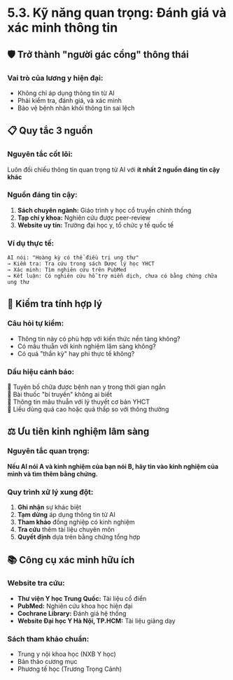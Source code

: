 # 5.3. Kỹ năng quan trọng: Đánh giá và xác minh thông tin

## 🛡️ **Trở thành "người gác cổng" thông thái**

### **Vai trò của lương y hiện đại:**

- Không chỉ áp dụng thông tin từ AI
- Phải kiểm tra, đánh giá, và xác minh
- Bảo vệ bệnh nhân khỏi thông tin sai lệch

## 📋 **Quy tắc 3 nguồn**

### **Nguyên tắc cốt lõi:**

Luôn đối chiếu thông tin quan trọng từ AI với **ít nhất 2 nguồn đáng tin cậy khác**

### **Nguồn đáng tin cậy:**

1. **Sách chuyên ngành:** Giáo trình y học cổ truyền chính thống
2. **Tạp chí y khoa:** Nghiên cứu được peer-review
3. **Website uy tín:** Trường đại học y, tổ chức y tế quốc tế

### **Ví dụ thực tế:**

```
AI nói: "Hoàng kỳ có thể điều trị ung thư"
→ Kiểm tra: Tra cứu trong sách Dược lý học YHCT
→ Xác minh: Tìm nghiên cứu trên PubMed
→ Kết luận: Có nghiên cứu hỗ trợ miễn dịch, chưa có bằng chứng chữa ung thư
```

## 🧠 **Kiểm tra tính hợp lý**

### **Câu hỏi tự kiểm:**

- Thông tin này có phù hợp với kiến thức nền tảng không?
- Có mâu thuẫn với kinh nghiệm lâm sàng không?
- Có quá "thần kỳ" hay phi thực tế không?

### **Dấu hiệu cảnh báo:**

🚩 Tuyên bố chữa được bệnh nan y trong thời gian ngắn  
🚩 Bài thuốc "bí truyền" không ai biết  
🚩 Thông tin mâu thuẫn với lý thuyết cơ bản YHCT  
🚩 Liều dùng quá cao hoặc quá thấp so với thông thường

## ⚖️ **Ưu tiên kinh nghiệm lâm sàng**

### **Nguyên tắc quan trọng:**

**Nếu AI nói A và kinh nghiệm của bạn nói B, hãy tin vào kinh nghiệm của mình và tìm thêm bằng chứng.**

### **Quy trình xử lý xung đột:**

1. **Ghi nhận** sự khác biệt
2. **Tạm dừng** áp dụng thông tin từ AI
3. **Tham khảo** đồng nghiệp có kinh nghiệm
4. **Tra cứu** thêm tài liệu chuyên môn
5. **Quyết định** dựa trên bằng chứng tổng hợp

## 📚 **Công cụ xác minh hữu ích**

### **Website tra cứu:**

- **Thư viện Y học Trung Quốc:** Tài liệu cổ điển
- **PubMed:** Nghiên cứu khoa học hiện đại
- **Cochrane Library:** Đánh giá hệ thống
- **Website Đại học Y Hà Nội, TP.HCM:** Tài liệu giảng dạy

### **Sách tham khảo chuẩn:**

- Trung y nội khoa học (NXB Y học)
- Bản thảo cương mục
- Phương tế học (Trương Trọng Cảnh)
